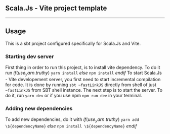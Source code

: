 ## Scala.Js - Vite project template

----------------

## Usage

This is a sbt project configured specifically for Scala.Js and Vite.

### Starting dev server

First thing in order to run this project, is to install vite dependency. To do it run
$if(use_yarn.truthy)$
`yarn install`
$else$
`npm install`
$endif$
To start Scala.Js - Vite developement server, you first need to start incremental compilation for code.
It is done by running `sbt ~fastLinkJS` directly from shell of just `~fastLinkJS` from SBT shell instance.
The next step is to start the server. To do it, run `yarn dev` or if you use npm `npm run dev` in your terminal.

### Adding new dependencies

To add new dependencies, do it with 
$if(use_yarn.truthy)$
`yarn add \${dependencyName}`
$else$
`npm install \${dependencyName}`
$endif$

